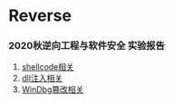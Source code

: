 # Reverse  
### 2020秋逆向工程与软件安全 实验报告  
1. [shellcode相关](https://github.com/AlinaZxy/Reverse/tree/shellcode)  
2. [dll注入相关](https://github.com/AlinaZxy/Reverse/tree/dll_injection)  
3. [WinDbg篡改相关](https://github.com/AlinaZxy/Reverse/tree/WinDbg)  

